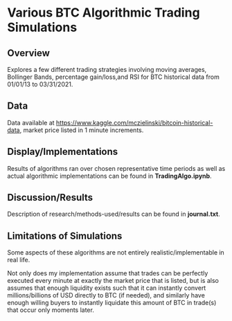 # Various BTC Algorithmic Trading Simulations

## Overview
Explores a few different trading strategies involving moving averages, Bollinger Bands, percentage gain/loss,and RSI for BTC historical data from 01/01/13 to 03/31/2021.

## Data
Data available at https://www.kaggle.com/mczielinski/bitcoin-historical-data, market price listed in 1 minute increments.

## Display/Implementations
Results of algorithms ran over chosen representative time periods as well as actual algorithmic implementations can be found in **TradingAlgo.ipynb**.

## Discussion/Results
Description of research/methods-used/results can be found in **journal.txt**.

## Limitations of Simulations
Some aspects of these algorithms are not entirely realistic/implementable in real life.

Not only does my implementation assume that trades can be perfectly executed every minute at exactly the market price that is listed, but is also assumes that enough liquidity exists such that it can instantly convert millions/billions of USD directly to BTC (if needed), and similarly have enough willing buyers to instantly liquidate this amount of BTC in trade(s) that occur only moments later. 
